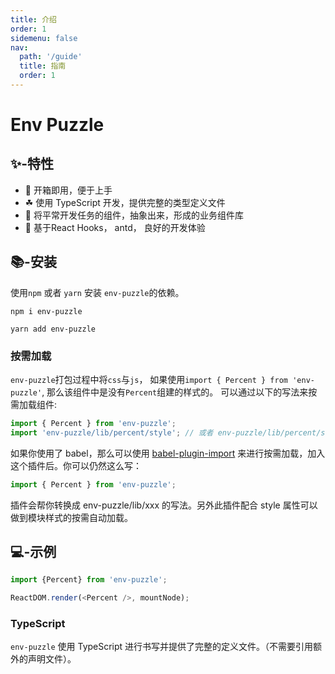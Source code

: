 ```yaml
---
title: 介绍
order: 1
sidemenu: false
nav:
  path: '/guide'
  title: 指南
  order: 1
---
```


# Env Puzzle

## ✨-特性

* 🚀 开箱即用，便于上手
* ☘ 使用 TypeScript 开发，提供完整的类型定义文件
* 🍭 将平常开发任务的组件，抽象出来，形成的业务组件库
* 🤙 基于React Hooks， antd， 良好的开发体验

## 📚-安装

使用`npm` 或者 `yarn` 安装 `env-puzzle`的依赖。

```
npm i env-puzzle
```

```
yarn add env-puzzle
```

### 按需加载

`env-puzzle`打包过程中将`css`与`js`， 如果使用`import { Percent } from 'env-puzzle'`, 那么该组件中是没有`Percent`组建的样式的。
可以通过以下的写法来按需加载组件:

```javascript
import { Percent } from 'env-puzzle';
import 'env-puzzle/lib/percent/style'; // 或者 env-puzzle/lib/percent/style/css 加载 css 文件
```

如果你使用了 babel，那么可以使用 [babel-plugin-import](https://github.com/ant-design/babel-plugin-import) 来进行按需加载，加入这个插件后。你可以仍然这么写：
```javascript
import { Percent } from 'env-puzzle';
```
插件会帮你转换成 env-puzzle/lib/xxx 的写法。另外此插件配合 style 属性可以做到模块样式的按需自动加载。

## 💻-示例

```javascript
import {Percent} from 'env-puzzle';

ReactDOM.render(<Percent />, mountNode);
```

### TypeScript

`env-puzzle` 使用 TypeScript 进行书写并提供了完整的定义文件。（不需要引用额外的声明文件）。
